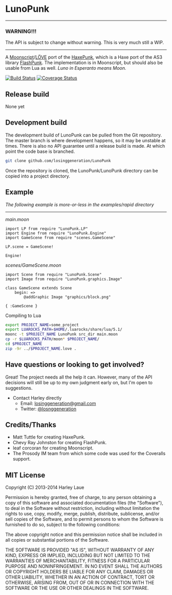 # LunoPunk
***
### WARNING!!!
The API is subject to change without warning. This is very much still a WIP.

***
A [Moonscript](http://moonscript.org)/[LÖVE](http://www.love2d.org) port of the [HaxePunk](http://haxepunk.com), which is a Haxe port of the AS3 library [FlashPunk](http://useflashpunk.net). The implementation is in Moonscript, but should also be usable from Lua as well.
*Luno in Esperanto means Moon.*

[![Build Status](https://travis-ci.org/losinggeneration/LunoPunk.png?branch=master)](https://travis-ci.org/losinggeneration/LunoPunk)
[![Coverage Status](https://coveralls.io/repos/losinggeneration/LunoPunk/badge.png?branch=master)](https://coveralls.io/r/losinggeneration/LunoPunk?branch=master)

## Release build
None yet

## Development build
The development build of LunoPunk can be pulled from the Git repository. The master branch is where development happens, so it may be unstable at times. There is also no API guarantee until a release build is made. At which point the code base is branched.

```bash
git clone github.com/losinggeneration/LunoPunk
```
Once the repository is cloned, the LunoPunk/LunoPunk directory can be copied into a project directory.

## Example
*The following example is more-or-less in the examples/rapid directory*
***
*main.moon*
```moonscript
import LP from require "LunoPunk.LP"
import Engine from require "LunoPunk.Engine"
import GameScene from require "scenes.GameScene"

LP.scene = GameScene!

Engine!
```

*scenes/GameScene.moon*
```moonscript
import Scene from require "LunoPunk.Scene"
import Image from require "LunoPunk.graphics.Image"

class GameScene extends Scene
	begin: =>
		@addGraphic Image "graphics/block.png"

{ :GameScene }
```

Compiling to Lua
```bash
export PROJECT_NAME=some_project
export LUAROCKS_PATH=$HOME/.luarocks/share/lua/5.1/
moonc -t $PROJECT_NAME LunoPunk src_dir main.moon
cp -r $LUAROCKS_PATH/moon* $PROJECT_NAME/
cd $PROJECT_NAME
zip -9r ../$PROJECT_NAME.love .
```

## Have questions or looking to get involved?

Great! The project needs all the help it can. However, many of the API decisions will still be up to my own judgment early on, but I'm open to suggestions.

* Contact Harley directly
	* Email: losinggeneration@gmail.com
	* Twitter: [@losnggeneration](http://twitter.com/losnggeneration)

## Credits/Thanks

* Matt Tuttle for creating HaxePunk.
* Chevy Ray Johnston for creating FlashPunk.
* leaf corcoran for creating Moonscript.
* The Prosody IM team from which some code was used for the Coveralls support.

## MIT License

Copyright (C) 2013-2014 Harley Laue

Permission is hereby granted, free of charge, to any person obtaining a copy of this software and associated documentation files (the "Software"), to deal in the Software without restriction, including without limitation the rights to use, copy, modify, merge, publish, distribute, sublicense, and/or sell copies of the Software, and to permit persons to whom the Software is furnished to do so, subject to the following conditions:

The above copyright notice and this permission notice shall be included in all copies or substantial portions of the Software.

THE SOFTWARE IS PROVIDED "AS IS", WITHOUT WARRANTY OF ANY KIND, EXPRESS OR IMPLIED, INCLUDING BUT NOT LIMITED TO THE WARRANTIES OF MERCHANTABILITY, FITNESS FOR A PARTICULAR PURPOSE AND NONINFRINGEMENT. IN NO EVENT SHALL THE AUTHORS OR COPYRIGHT HOLDERS BE LIABLE FOR ANY CLAIM, DAMAGES OR OTHER LIABILITY, WHETHER IN AN ACTION OF CONTRACT, TORT OR OTHERWISE, ARISING FROM, OUT OF OR IN CONNECTION WITH THE SOFTWARE OR THE USE OR OTHER DEALINGS IN THE SOFTWARE.
